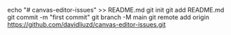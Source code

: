 echo "# canvas-editor-issues" >> README.md
git init
git add README.md
git commit -m "first commit"
git branch -M main
git remote add origin https://github.com/davidliuzd/canvas-editor-issues.git
